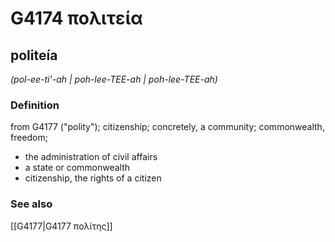 # G4174 πολιτεία

## politeía

_(pol-ee-ti'-ah | poh-lee-TEE-ah | poh-lee-TEE-ah)_

### Definition

from G4177 ("polity"); citizenship; concretely, a community; commonwealth, freedom; 

- the administration of civil affairs
- a state or commonwealth
- citizenship, the rights of a citizen

### See also

[[G4177|G4177 πολίτης]]
